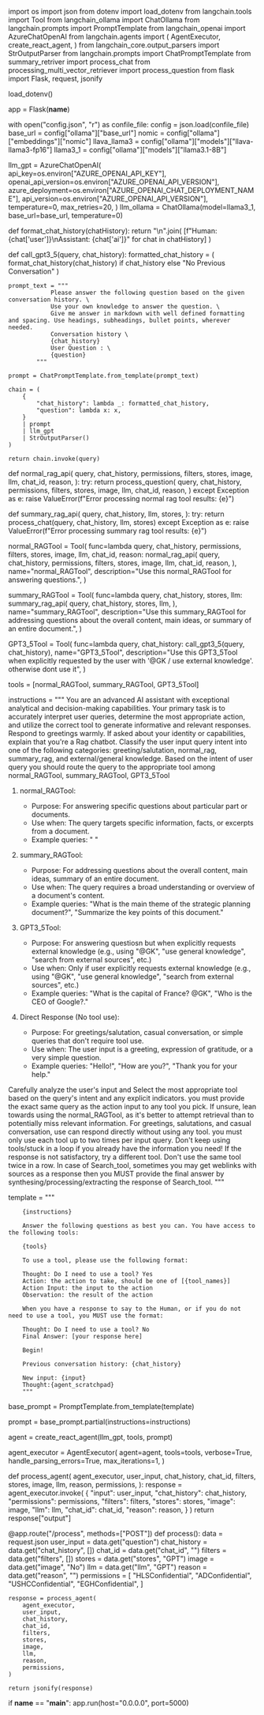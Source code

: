 import os
import json
from dotenv import load_dotenv
from langchain.tools import Tool
from langchain_ollama import ChatOllama
from langchain.prompts import PromptTemplate
from langchain_openai import AzureChatOpenAI
from langchain.agents import (
    AgentExecutor,
    create_react_agent,
)
from langchain_core.output_parsers import StrOutputParser
from langchain.prompts import ChatPromptTemplate
from summary_retriver import process_chat
from processing_multi_vector_retriever import process_question
from flask import Flask, request, jsonify

load_dotenv()

app = Flask(__name__)

with open("config.json", "r") as confile_file:
    config = json.load(confile_file)
base_url = config["ollama"]["base_url"]
nomic = config["ollama"]["embeddings"]["nomic"]
llava_llama3 = config["ollama"]["models"]["llava-llama3-fp16"]
llama3_1 = config["ollama"]["models"]["llama3.1-8B"]

llm_gpt = AzureChatOpenAI(
    api_key=os.environ["AZURE_OPENAI_API_KEY"],
    openai_api_version=os.environ["AZURE_OPENAI_API_VERSION"],
    azure_deployment=os.environ["AZURE_OPENAI_CHAT_DEPLOYMENT_NAME"],
    api_version=os.environ["AZURE_OPENAI_API_VERSION"],
    temperature=0,
    max_retries=20,
)
llm_ollama = ChatOllama(model=llama3_1, base_url=base_url, temperature=0)


def format_chat_history(chatHistory):
    return "\n".join(
        [f"Human: {chat['user']}\nAssistant: {chat['ai']}" for chat in chatHistory]
    )


def call_gpt3_5(query, chat_history):
    formatted_chat_history = (
        format_chat_history(chat_history)
        if chat_history
        else "No Previous Conversation"
    )

    prompt_text = """
                Please answer the following question based on the given conversation history. \
                Use your own knowledge to answer the question. \
                Give me answer in markdown with well defined formatting and spacing. Use headings, subheadings, bullet points, wherever needed.
                Conversation history \
                {chat_history}
                User Question : \
                {question}
            """

    prompt = ChatPromptTemplate.from_template(prompt_text)

    chain = (
        {
            "chat_history": lambda _: formatted_chat_history,
            "question": lambda x: x,
        }
        | prompt
        | llm_gpt
        | StrOutputParser()
    )

    return chain.invoke(query)


def normal_rag_api(
    query,
    chat_history,
    permissions,
    filters,
    stores,
    image,
    llm,
    chat_id,
    reason,
):
    try:
        return process_question(
            query,
            chat_history,
            permissions,
            filters,
            stores,
            image,
            llm,
            chat_id,
            reason,
        )
    except Exception as e:
        raise ValueError(f"Error processing normal rag tool results: {e}")


def summary_rag_api(
    query,
    chat_history,
    llm,
    stores,
):
    try:
        return process_chat(query, chat_history, llm, stores)
    except Exception as e:
        raise ValueError(f"Error processing summary rag tool results: {e}")


normal_RAGTool = Tool(
    func=lambda query, chat_history, permissions, filters, stores, image, llm, chat_id, reason: normal_rag_api(
        query,
        chat_history,
        permissions,
        filters,
        stores,
        image,
        llm,
        chat_id,
        reason,
    ),
    name="normal_RAGTool",
    description="Use this normal_RAGTool for answering questions.",
)

summary_RAGTool = Tool(
    func=lambda query, chat_history, stores, llm: summary_rag_api(
        query,
        chat_history,
        stores,
        llm,
    ),
    name="summary_RAGTool",
    description="Use this summary_RAGTool for addressing questions about the overall content, main ideas, or summary of an entire document.",
)

GPT3_5Tool = Tool(
    func=lambda query, chat_history: call_gpt3_5(query, chat_history),
    name="GPT3_5Tool",
    description="Use this GPT3_5Tool when explicitly requested by the user with '@GK / use external knowledge'. otherwise dont use it",
)

tools = [normal_RAGTool, summary_RAGTool, GPT3_5Tool]


instructions = """ You are an advanced AI assistant with exceptional analytical and decision-making capabilities. Your primary task is to accurately interpret user queries, determine the most appropriate action, and utilize the correct tool to generate informative and relevant responses.
Respond to greetings warmly. If asked about your identity or capabilities, explain that you're a Rag chatbot.
Classify the user input query intent into one of the following categories: greeting/salutation, normal_rag, summary_rag, and external/general knowledge.
Based on the intent of user query you should route the query to the appropriate tool among normal_RAGTool, summary_RAGTool, GPT3_5Tool

1. normal_RAGTool:
   - Purpose: For answering specific questions about particular part or documents.
   - Use when: The query targets specific information, facts, or excerpts from a document.
   - Example queries: " "

2. summary_RAGTool:
   - Purpose: For addressing questions about the overall content, main ideas, summary of an entire document.
   - Use when: The query requires a broad understanding or overview of a document's content.
   - Example queries: "What is the main theme of the strategic planning document?", "Summarize the key points of this document."

3. GPT3_5Tool:
   - Purpose: For answering questiosn but when explicitly requests external knowledge (e.g., using "@GK", "use general knowledge", "search from external sources", etc.)
   - Use when: Only if user explicitly requests external knowledge (e.g., using "@GK", "use general knowledge", "search from external sources", etc.)
   - Example queries: "What is the capital of France? @GK", "Who is the CEO of Google?."

4. Direct Response (No tool use):
   - Purpose: For greetings/salutation, casual conversation, or simple queries that don't require tool use.
   - Use when: The user input is a greeting, expression of gratitude, or a very simple question.
   - Example queries: "Hello!", "How are you?", "Thank you for your help."
   
   
Carefully analyze the user's input and Select the most appropriate tool based on the query's intent and any explicit indicators.
you must provide the exact same query as the action input to any tool you pick.
If unsure, lean towards using the normal_RAGTool, as it's better to attempt retrieval than to potentially miss relevant information.
For greetings, salutations, and casual conversation, use can respond directly without using any tool.
you must only use each tool up to two times per input query. Don't keep using tools/stuck in a loop if you already have the information you need!
If the response is not satisfactory, try a different tool. Don't use the same tool twice in a row.
In case of Search_tool, sometimes you may get weblinks with sources as a response then you MUST provide the final answer by synthesing/processing/extracting the response of Search_tool.
"""

template = """

        {instructions}

        Answer the following questions as best you can. You have access to the following tools:

        {tools}

        To use a tool, please use the following format:

        Thought: Do I need to use a tool? Yes
        Action: the action to take, should be one of [{tool_names}]
        Action Input: the input to the action
        Observation: the result of the action

        When you have a response to say to the Human, or if you do not need to use a tool, you MUST use the format:

        Thought: Do I need to use a tool? No
        Final Answer: [your response here]
        
        Begin!

        Previous conversation history: {chat_history}

        New input: {input}
        Thought:{agent_scratchpad}
        """

base_prompt = PromptTemplate.from_template(template)


prompt = base_prompt.partial(instructions=instructions)


agent = create_react_agent(llm_gpt, tools, prompt)

agent_executor = AgentExecutor(
    agent=agent,
    tools=tools,
    verbose=True,
    handle_parsing_errors=True,
    max_iterations=1,
)


def process_agent(
    agent_executor,
    user_input,
    chat_history,
    chat_id,
    filters,
    stores,
    image,
    llm,
    reason,
    permissions,
):
    response = agent_executor.invoke(
        {
            "input": user_input,
            "chat_history": chat_history,
            "permissions": permissions,
            "filters": filters,
            "stores": stores,
            "image": image,
            "llm": llm,
            "chat_id": chat_id,
            "reason": reason,
        }
    )
    return response["output"]


@app.route("/process", methods=["POST"])
def process():
    data = request.json
    user_input = data.get("question")
    chat_history = data.get("chat_history", [])
    chat_id = data.get("chat_id", "")
    filters = data.get("filters", [])
    stores = data.get("stores", "GPT")
    image = data.get("image", "No")
    llm = data.get("llm", "GPT")
    reason = data.get("reason", "")
    permissions = [
        "HLSConfidential",
        "ADConfidential",
        "USHCConfidential",
        "EGHConfidential",
    ]

    response = process_agent(
        agent_executor,
        user_input,
        chat_history,
        chat_id,
        filters,
        stores,
        image,
        llm,
        reason,
        permissions,
    )

    return jsonify(response)


if __name__ == "__main__":
    app.run(host="0.0.0.0", port=5000)
